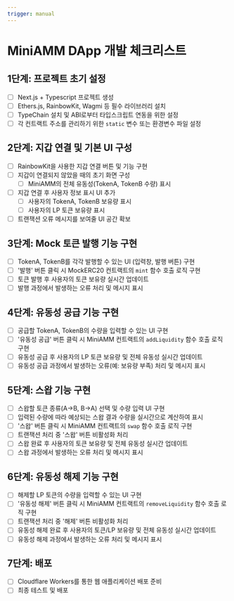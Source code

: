 ```yaml
---
trigger: manual
---
```


# MiniAMM DApp 개발 체크리스트

## 1단계: 프로젝트 초기 설정
- [ ] Next.js + Typescript 프로젝트 생성
- [ ] Ethers.js, RainbowKit, Wagmi 등 필수 라이브러리 설치
- [ ] TypeChain 설치 및 ABI로부터 타입스크립트 연동을 위한 설정
- [ ] 각 컨트랙트 주소를 관리하기 위한 `static` 변수 또는 환경변수 파일 설정

## 2단계: 지갑 연결 및 기본 UI 구성
- [ ] RainbowKit을 사용한 지갑 연결 버튼 및 기능 구현
- [ ] 지갑이 연결되지 않았을 때의 초기 화면 구성
    - [ ] MiniAMM의 전체 유동성(TokenA, TokenB 수량) 표시
- [ ] 지갑 연결 후 사용자 정보 표시 UI 추가
    - [ ] 사용자의 TokenA, TokenB 보유량 표시
    - [ ] 사용자의 LP 토큰 보유량 표시
- [ ] 트랜잭션 오류 메시지를 보여줄 UI 공간 확보

## 3단계: Mock 토큰 발행 기능 구현
- [ ] TokenA, TokenB를 각각 발행할 수 있는 UI (입력창, 발행 버튼) 구현
- [ ] '발행' 버튼 클릭 시 MockERC20 컨트랙트의 `mint` 함수 호출 로직 구현
- [ ] 토큰 발행 후 사용자의 토큰 보유량 실시간 업데이트
- [ ] 발행 과정에서 발생하는 오류 처리 및 메시지 표시

## 4단계: 유동성 공급 기능 구현
- [ ] 공급할 TokenA, TokenB의 수량을 입력할 수 있는 UI 구현
- [ ] '유동성 공급' 버튼 클릭 시 MiniAMM 컨트랙트의 `addLiquidity` 함수 호출 로직 구현
- [ ] 유동성 공급 후 사용자의 LP 토큰 보유량 및 전체 유동성 실시간 업데이트
- [ ] 유동성 공급 과정에서 발생하는 오류(예: 보유량 부족) 처리 및 메시지 표시

## 5단계: 스왑 기능 구현
- [ ] 스왑할 토큰 종류(A→B, B→A) 선택 및 수량 입력 UI 구현
- [ ] 입력된 수량에 따라 예상되는 스왑 결과 수량을 실시간으로 계산하여 표시
- [ ] '스왑' 버튼 클릭 시 MiniAMM 컨트랙트의 `swap` 함수 호출 로직 구현
- [ ] 트랜잭션 처리 중 '스왑' 버튼 비활성화 처리
- [ ] 스왑 완료 후 사용자의 토큰 보유량 및 전체 유동성 실시간 업데이트
- [ ] 스왑 과정에서 발생하는 오류 처리 및 메시지 표시

## 6단계: 유동성 해제 기능 구현
- [ ] 해제할 LP 토큰의 수량을 입력할 수 있는 UI 구현
- [ ] '유동성 해제' 버튼 클릭 시 MiniAMM 컨트랙트의 `removeLiquidity` 함수 호출 로직 구현
- [ ] 트랜잭션 처리 중 '해제' 버튼 비활성화 처리
- [ ] 유동성 해제 완료 후 사용자의 토큰/LP 보유량 및 전체 유동성 실시간 업데이트
- [ ] 유동성 해제 과정에서 발생하는 오류 처리 및 메시지 표시

## 7단계: 배포
- [ ] Cloudflare Workers를 통한 웹 애플리케이션 배포 준비
- [ ] 최종 테스트 및 배포
